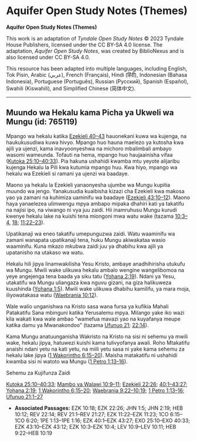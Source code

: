 # Aquifer Open Study Notes (Themes)

**Aquifer Open Study Notes (Themes)**

This work is an adaptation of *Tyndale Open Study Notes* © 2023 Tyndale House Publishers, licensed under the CC BY\-SA 4\.0 license. The adaptation, *Aquifer Open Study Notes*, was created by BiblioNexus and is also licensed under CC BY\-SA 4\.0\.

This resource has been adapted into multiple languages, including English, Tok Pisin, Arabic (عربي), French (Français), Hindi (हिंदी), Indonesian (Bahasa Indonesia), Portuguese (Português), Russian (Русский), Spanish (Español), Swahili (Kiswahili), and Simplified Chinese (简体中文).



--------------------------------

## Muundo wa Hekalu kama Picha ya Ukweli wa Mungu (id: 765119)

Mpango wa hekalu katika [Ezekieli 40–43](https://ref.ly/Ezek40:1-Ezek43:27) hauonekani kuwa wa kujenga, na haukukusudiwa kuwa hivyo. Mpango huo hauna maelezo ya kutosha kwa ajili ya ujenzi, kama inavyoonyeshwa na michoro mbalimbali ambayo wasomi wameunda. Tofauti na hema, mpango huo haujaainisha vifaa ([Kutoka 25:10–40:33](https://ref.ly/Exod25:10-Exod40:33)). Pia hakuna ushahidi kwamba mtu yeyote alijaribu kujenga Hekalu la Pili kwa kutumia mpango huu. Kwa hiyo, mpango wa hekalu wa Ezekieli si ramani ya ujenzi wa baadaye.

Maono ya hekalu la Ezekieli yanaonyesha ujumbe wa Mungu kupitia muundo wa jengo. Yanakusudia kuaibisha kizazi cha Ezekieli kwa makosa yao ya zamani na kuhimiza uaminifu wa baadaye ([Ezekieli 43:10–12](https://ref.ly/Ezek43:10-Ezek43:12)). Maono haya yanaelezea ulimwengu mpya ambapo mipaka dhahiri kati ya takatifu na najisi ipo, na viwango ni vya juu zaidi. Hii inamruhusu Mungu kurudi kwenye hekalu lake na kuishi tena miongoni mwa watu wake (tazama [10:3–4](https://ref.ly/Ezek10:3-Ezek10:4), [18](https://ref.ly/Ezek10:18); [11:22–23](https://ref.ly/Ezek11:22-Ezek11:23)).

Upatikanaji wa eneo takatifu umepunguzwa zaidi. Watu waaminifu wa zamani wanapata upatikanaji tena, huku Mungu akiwakataa wasio waaminifu. Kuna mkazo mkubwa zaidi juu ya dhabihu kwa ajili ya upatanisho na utakaso wa watu.

Hekalu hili jipya linamwakilisha Yesu Kristo, ambaye anadhihirisha utukufu wa Mungu. Mwili wake ulikuwa hekalu ambalo wengine wangelibomoa na yeye angejenga tena baada ya siku tatu ([Yohana 2:19](https://ref.ly/John2:19)). Ndani ya Yesu, utakatifu wa Mungu uliangaza kwa nguvu gizani, na giza halikuweza kuushinda ([Yohana 1:5](https://ref.ly/John1:5)). Mwili wake ulikuwa dhabihu kamilifu, ya mara moja, iliyowatakasa watu ([Waebrania 10:12](https://ref.ly/Heb10:12)).

Wale walio unganishwa na Kristo sasa wana fursa ya kufikia Mahali Patakatifu Sana mbinguni katika Yerusalemu mpya. Milango yake iko wazi kila wakati kwa wale ambao "wamefua mavazi yao na kuyafanya meupe katika damu ya Mwanakondoo" (tazama [Ufunuo 21](https://ref.ly/Rev21:1-Rev21:27); [22:14](https://ref.ly/Rev22:14)).

Kama Mungu anatuunganisha Wakristo na Kristo na sisi ni sehemu ya mwili wake, hekalu jipya, hatuwezi kuishi kama tulivyofanya awali. Roho Mtakatifu anaishi ndani yetu na kati yetu, na miili yetu sasa ni yake kama sehemu za hekalu lake jipya ([1 Wakorintho 6:15–20](https://ref.ly/1Cor6:15-1Cor6:20)). Maisha matakatifu ni ushahidi kwamba sisi ni watoto wa Mungu ([1 Petro 1:13–16](https://ref.ly/1Pet1:13-1Pet1:16)).

Sehemu za Kujifunza Zaidi

[Kutoka 25:10–40:33](https://ref.ly/Exod25:10-Exod40:33); [Mambo ya Walawi 10:9–11](https://ref.ly/Lev10:9-Lev10:11); [Ezekieli 22:26](https://ref.ly/Ezek22:26); [40:1–43:27](https://ref.ly/Ezek40:1-Ezek43:27); [Yohana 2:19](https://ref.ly/John2:19); [1 Wakorintho 6:15–20](https://ref.ly/1Cor6:15-1Cor6:20); [Waebrania 9:22–10:19](https://ref.ly/Heb9:22-Heb10:19); [1 Petro 1:13–16](https://ref.ly/1Pet1:13-1Pet1:16); [Ufunuo 21:1–27](https://ref.ly/Rev21:1-Rev21:27)

* **Associated Passages:** EZK 10:18; EZK 22:26; JHN 1:5; JHN 2:19; HEB 10:12; REV 22:14; REV 21:1–REV 21:27; EZK 11:22–EZK 11:23; 1CO 6:15–1CO 6:20; 1PE 1:13–1PE 1:16; EZK 40:1–EZK 43:27; EXO 25:10–EXO 40:33; EZK 43:10–EZK 43:12; EZK 10:3–EZK 10:4; LEV 10:9–LEV 10:11; HEB 9:22–HEB 10:19

